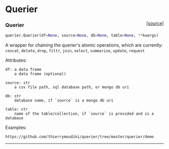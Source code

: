# Querier

<span style="float:right;">[[source]](https://github.com/Techtonique/querier/blob/master/querier/wrapper/wrapper.py#L27)</span>

### Querier


```python
querier.Querier(df=None, source=None, db=None, table=None, **kwargs)
```


A wrapper for chaining the querier's atomic operations, which are currently:
   `concat`, `delete`, `drop`, `filtr`, `join`, `select`, `summarize`,
   `update`, `request`
   
Attributes: 
   
    df: a data frame
        a data frame (optional)
       
    source: str
        a csv file path, sql database path, or mongo db uri
             
    db: str
        database name, if `source` is a mongo db uri
             
    table: str
        name of the table/collection, if `source` is provided and is a database
       
Examples:
   
    https://github.com/thierrymoudiki/querier/tree/master/querier/demo
   


----

